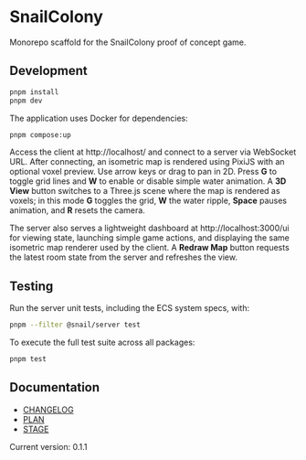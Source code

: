 # SnailColony

Monorepo scaffold for the SnailColony proof of concept game.

## Development

```bash
pnpm install
pnpm dev
```

The application uses Docker for dependencies:

```bash
pnpm compose:up
```

Access the client at http://localhost/ and connect to a server via WebSocket URL. After connecting,
an isometric map is rendered using PixiJS with an optional voxel preview. Use arrow keys or drag to
pan in 2D. Press **G** to toggle grid lines and **W** to enable or disable simple water animation.
A **3D View** button switches to a Three.js scene where the map is rendered as voxels; in this mode
**G** toggles the grid, **W** the water ripple, **Space** pauses animation, and **R** resets the camera.

The server also serves a lightweight dashboard at http://localhost:3000/ui for viewing state, launching simple game actions, and displaying the same isometric map renderer used by the client. A **Redraw Map** button requests the latest room state from the server and refreshes the view.

## Testing

Run the server unit tests, including the ECS system specs, with:

```bash
pnpm --filter @snail/server test
```

To execute the full test suite across all packages:

```bash
pnpm test
```

## Documentation

- [CHANGELOG](CHANGELOG.md)
- [PLAN](PLAN.md)
- [STAGE](STAGE.md)

Current version: 0.1.1
